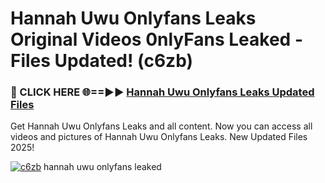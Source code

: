 # Hannah Uwu Onlyfans Leaks Original Videos 0nlyFans Leaked - Files Updated! (c6zb)

<h3>🔴 CLICK HERE 🌐==►► <a href="https://hetstrat.blog/NMqPAm" rel="nofollow">Hannah Uwu Onlyfans Leaks Updated Files</a></h3>

Get Hannah Uwu Onlyfans Leaks and all content. Now you can access all videos and pictures of Hannah Uwu Onlyfans Leaks. New Updated Files 2025!

[![c6zb](https://i.imgur.com/K7sEzmb.gif)](https://hetstrat.blog/NMqPAm)
hannah uwu onlyfans leaked